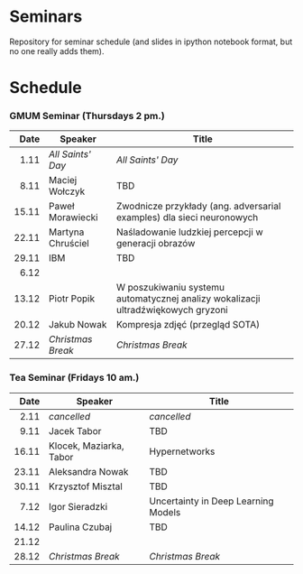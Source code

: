 # Seminars
Repository for seminar schedule (and slides in ipython notebook format, but no one really adds them).

# Schedule
### GMUM Seminar (Thursdays 2 pm.)
| Date  | Speaker                             | Title                                                                             |
|------:|-------------------------------------|-----------------------------------------------------------------------------------|
|  1.11 | *All Saints' Day*                   | *All Saints' Day*                                                                 |
|  8.11 | Maciej Wołczyk                      | TBD                                                                               |
| 15.11 | Paweł Morawiecki                    | Zwodnicze przykłady (ang. adversarial examples) dla sieci neuronowych             |
| 22.11 | Martyna Chruściel                   | Naśladowanie ludzkiej percepcji w generacji obrazów                               |
| 29.11 | IBM                                 | TBD                                                                               |
|  6.12 |                                     |                                                                                   |
| 13.12 | Piotr Popik                         | W poszukiwaniu systemu automatycznej analizy wokalizacji ultradźwiękowych gryzoni |
| 20.12 | Jakub Nowak                         | Kompresja zdjęć (przegląd SOTA)                                                   |
| 27.12 | *Christmas Break*                   | *Christmas Break*                                                                 |

### Tea Seminar (Fridays 10 am.)
| Date  | Speaker                             | Title                                                                             |
|------:|-------------------------------------|-----------------------------------------------------------------------------------|
|  2.11 | *cancelled*                         | *cancelled*                                                                       |
|  9.11 | Jacek Tabor                         | TBD                                                                               |
| 16.11 | Klocek, Maziarka, Tabor             | Hypernetworks                                                                     |
| 23.11 | Aleksandra Nowak                    | TBD                                                                               |
| 30.11 | Krzysztof Misztal                   | TBD                                                                               |
|  7.12 | Igor Sieradzki                      | Uncertainty in Deep Learning Models                                               |
| 14.12 | Paulina Czubaj                      | TBD                                                                               |
| 21.12 |                                     |                                                                                   |
| 28.12 | *Christmas Break*                   | *Christmas Break*                                                                 |

